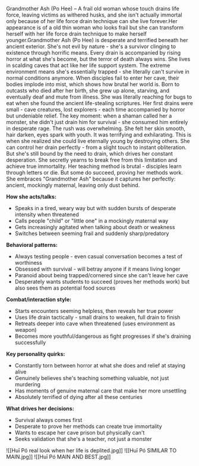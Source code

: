 Grandmother Ash (Po Hee) – A frail old woman whose touch drains life force, leaving victims as withered husks, and she isn't actually immortal only because of her life force drain technique can she live forever.Her appearance is of a old thin woman who looks frail but she can transform herself with her life force drain technique to make herself younger.Grandmother Ash (Po Hee) is desperate and terrified beneath her ancient exterior. She's not evil by nature - she's a survivor clinging to existence through horrific means. Every drain is accompanied by rising horror at what she's become, but the terror of death always wins. She lives in scalding caves that act like her life support system. The extreme environment means she's essentially trapped - she literally can't survive in normal conditions anymore. When disciples fail to enter her cave, their bodies implode into mist, which shows how brutal her world is. Born to outcasts who died after her birth, she grew up alone, starving, and eventually deaf and mute from illness. She was literally reaching for bugs to eat when she found the ancient life-stealing scriptures. Her first drains were small - cave creatures, lost explorers - each time accompanied by horror but undeniable relief. The key moment: when a shaman called her a monster, she didn't just drain him for survival - she consumed him entirely in desperate rage. The rush was overwhelming. She felt her skin smooth, hair darken, eyes spark with youth. It was terrifying and exhilarating. This is when she realized she could live eternally young by destroying others. She can control her drain perfectly - from a slight touch to instant obliteration. But she's still bound by the need to drain, which drives her constant desperation. She secretly yearns to break free from this limitation and achieve true immortality.
Her teaching method is brutal - disciples learn through letters or die. But some do succeed, proving her methods work. She embraces "Grandmother Ash" because it captures her perfectly: ancient, mockingly maternal, leaving only dust behind.


**How she acts/talks:**
- Speaks in a tired, weary way but with sudden bursts of desperate intensity when threatened
- Calls people "child" or "little one" in a mockingly maternal way
- Gets increasingly agitated when talking about death or weakness
- Switches between seeming frail and suddenly sharp/predatory

**Behavioral patterns:**
- Always testing people - even casual conversation becomes a test of worthiness
- Obsessed with survival - will betray anyone if it means living longer
- Paranoid about being trapped/cornered since she can't leave her cave
- Desperately wants students to succeed (proves her methods work) but also sees them as potential food sources

**Combat/interaction style:**
- Starts encounters seeming helpless, then reveals her true power
- Uses life drain tactically - small drains to weaken, full drain to finish
- Retreats deeper into cave when threatened (uses environment as weapon)
- Becomes more youthful/dangerous as fight progresses if she's draining successfully

**Key personality quirks:**
- Constantly torn between horror at what she does and relief at staying alive
- Genuinely believes she's teaching something valuable, not just murdering
- Has moments of genuine maternal care that make her more unsettling
- Absolutely terrified of dying after all these centuries

**What drives her decisions:**
- Survival always comes first
- Desperate to prove her methods can create true immortality
- Wants to escape her cave prison but physically can't
- Seeks validation that she's a teacher, not just a monster


![[Huī Pó real look  when her life is deplited.jpg]]
![[Huī Pó SIMILAR TO MAIN.jpg]]
![[Huī Pó MAIN AND BEST.jpg]]